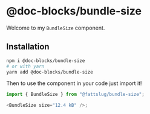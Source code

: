 # @doc-blocks/bundle-size

Welcome to my `BundleSize` component.

## Installation

```sh
npm i @doc-blocks/bundle-size
# or with yarn
yarn add @doc-blocks/bundle-size
```

Then to use the component in your code just import it!

```js
import { BundleSize } from "@fattslug/bundle-size";

<BundleSize size="12.4 kB" />;
```
